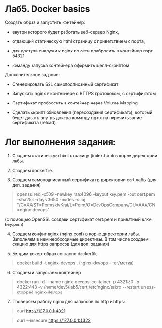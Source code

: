 # Лаб5. Docker basics

Создать образ и запустить контейнер:

- внутри которого будет работать веб-сервер Nginx,

- отдающий статическую html страницу с приветствием с порта,

- для доступа снаружи к nginx по сети пробросить в контейнер порт 54321

- команду запуска контейнера оформить шелл-скриптом

Дополнительное задание:

- Сгенерировать SSL самоподписанный сертификат

- Запускать nginx в контейнере с HTTPS протоколом, с сертификатом

- Сертификат пробросить в контейнер через Volume Mapping

- Сделать скрипт обновления (пересоздания сертификата), который будет давать внутрь докера команду nginx на перечитывание сертификата (reload)

# Лог выполнения задания:

1. Создаем статическую html страницу (index.html) в корне директории лабы.

2. Создаем dockerfile.

3. Создаем самоподписанный сертификат в директории cert лабы (для доп. задания)

> openssl req -x509 -newkey rsa:4096 -keyout key.pem -out cert.pem -sha256 -days 3650 -nodes -subj "/C=XX/ST=PermskiyKrai/L=Perm/O=DevOpsCompany/OU=AAA/CN=nginx-devops"

(с помощью OpenSSL создали сертификат cert.pem и приватный ключ key.pem) 

4. Создаем конфиг nginx (nginx.conf) в корне директории лабы. Заполняем в нем необходимые директивы. В том числе создаем секцию для https-запросов (для доп. задания)

5. Билдим докер-образ согласно dockerfile.

> docker build -t nginx-devops .
(nginx-devops - тег/метка)

6. Создаем и запускаем контейнер

> docker run -d --name nginx-devops-container -p 4321:80 -p 4322:443 -v /home/dev5/lab5/cert:/etc/nginx/ssl:ro --restart unless-stopped nginx-devops

7. Проверяем работу nginx для запросов по http и https:

> curl http://127.0.0.1:4321

> curl --insecure https://127.0.0.1:4322




